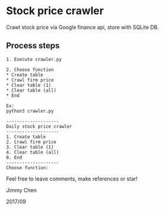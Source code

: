 # Stock price crawler

Crawl stock price via Google finance api, store with SQLite DB.

## Process steps

```
1. Execute crawler.py

2. Choose function
* Create table
* Crawl firm price
* Clear table (1)
* Clear table (all)
* End

Ex:
python3 crawler.py

--------------------
Daily stock price crawler
--------------------
1. Create table
2. Crawl firm price
3. Clear table (1)
4. Clear table (all)
0. End
--------------------
Choose function:
```

Feel free to leave comments, make references or star!

Jimmy Chen

2017/09